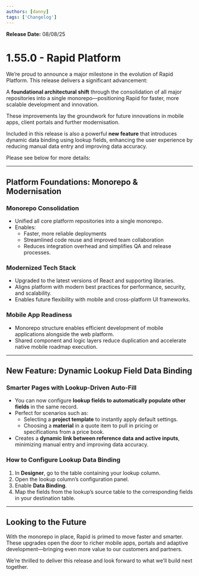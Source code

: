```yaml
---
authors: [danny] 
tags: ['Changelog']  
---
```


**Release Date:** 08/08/25  

# 1.55.0 - Rapid Platform

We’re proud to announce a major milestone in the evolution of Rapid Platform. This release delivers a significant advancement:

A **foundational architectural shift** through the consolidation of all major repositories into a single monorepo—positioning Rapid for faster, more scalable development and innovation.

These improvements lay the groundwork for future innovations in mobile apps, client portals and further modernisation.

Included in this release is also a powerful **new feature** that introduces dynamic data binding using lookup fields, enhancing the user experience by reducing manual data entry and improving data accuracy.

Please see below for more details:

---

## Platform Foundations: Monorepo & Modernisation

### Monorepo Consolidation

- Unified all core platform repositories into a single monorepo.
- Enables:
  - Faster, more reliable deployments  
  - Streamlined code reuse and improved team collaboration  
  - Reduces integration overhead and simplifies QA and release processes.

### Modernized Tech Stack

- Upgraded to the latest versions of React and supporting libraries.
- Aligns platform with modern best practices for performance, security, and scalability.
- Enables future flexibility with mobile and cross-platform UI frameworks.

### Mobile App Readiness

- Monorepo structure enables efficient development of mobile applications alongside the web platform.
- Shared component and logic layers reduce duplication and accelerate native mobile roadmap execution.

---

## New Feature: Dynamic Lookup Field Data Binding

### Smarter Pages with Lookup-Driven Auto-Fill

- You can now configure **lookup fields to automatically populate other fields** in the same record.  
- Perfect for scenarios such as:  
  - Selecting a **project template** to instantly apply default settings.  
  - Choosing a **material** in a quote item to pull in pricing or specifications from a price book.  
- Creates a **dynamic link between reference data and active inputs**, minimizing manual entry and improving data accuracy.

### How to Configure Lookup Data Binding

1. In **Designer**, go to the table containing your lookup column.  
2. Open the lookup column’s configuration panel.  
3. Enable **Data Binding**.  
4. Map the fields from the lookup’s source table to the corresponding fields in your destination table.  

---

## Looking to the Future

With the monorepo in place, Rapid is primed to move faster and smarter. These upgrades open the door to richer mobile apps, portals and adaptive development—bringing even more value to our customers and partners.

We’re thrilled to deliver this release and look forward to what we’ll build next together.
